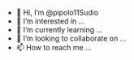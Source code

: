 - 👋 Hi, I’m @pipolo11Sudio
- 👀 I’m interested in ...
- 🌱 I’m currently learning ...
- 💞️ I’m looking to collaborate on ...
- 📫 How to reach me ...

<!---
pipolo11Sudio/pipolo11Sudio is a ✨ special ✨ repository because its `README.md` (this file) appears on your GitHub profile.
You can click the Preview link to take a look at your changes.
--->
